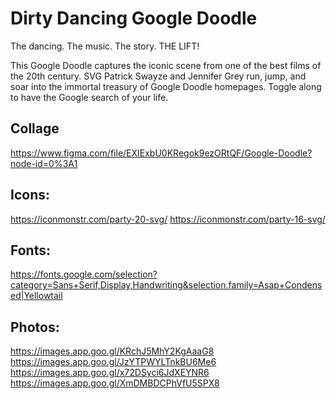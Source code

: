 # Dirty Dancing Google Doodle
The dancing.
The music.
The story.
THE LIFT!

This Google Doodle captures the iconic scene from one of the best films of the 20th century. SVG Patrick Swayze and Jennifer Grey run, jump, and soar into the immortal treasury of Google Doodle homepages. Toggle along to have the Google search of your life.

## Collage
https://www.figma.com/file/EXIExbU0KRegok9ezORtQF/Google-Doodle?node-id=0%3A1


## Icons:
https://iconmonstr.com/party-20-svg/
https://iconmonstr.com/party-16-svg/

## Fonts:
https://fonts.google.com/selection?category=Sans+Serif,Display,Handwriting&selection.family=Asap+Condensed|Yellowtail

## Photos:
https://images.app.goo.gl/KRchJ5MhY2KgAaaG8
https://images.app.goo.gl/JzYTPWYLTnkBU6Me6
https://images.app.goo.gl/x72DSyci6JdXEYNR6
https://images.app.goo.gl/XmDMBDCPhVfU5SPX8